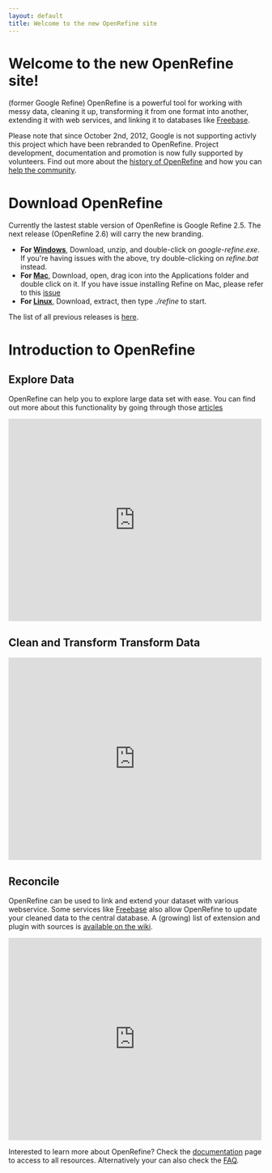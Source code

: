 ```yaml
---
layout: default
title: Welcome to the new OpenRefine site
---
```


# Welcome to the new OpenRefine site!
(former Google Refine)
OpenRefine is a powerful tool for working with messy data, cleaning it up, transforming it from one format into another, extending it with web services, and linking it to databases like [Freebase](http://www.freebase.com/). 

Please note that since October 2nd, 2012, Google is not supporting activly this project which have been rebranded to OpenRefine. Project development, documentation and promotion is now fully supported by volunteers. Find out more about the [history of OpenRefine](http://googlerefine.blogspot.ca/2012/10/from-freebase-gridworks-to-google.html) and how you can [help the community](/OpenRefine/community).

# Download OpenRefine
Currently the lastest stable version of OpenRefine is Google Refine 2.5. The next release (OpenRefine 2.6) will carry the new branding. 

+ **For [Windows](http://google-refine.googlecode.com/files/google-refine-2.5-r2407.zip)**, Download, unzip, and double-click on _google-refine.exe_. If you're having issues with the above, try double-clicking on _refine.bat_ instead.
+ **For [Mac](http://google-refine.googlecode.com/files/google-refine-2.5-r2407.dmg)**, Download, open, drag icon into the Applications folder and double click on it. If you have issue installing Refine on Mac, please refer to this [issue](https://github.com/OpenRefine/OpenRefine/issues/590)
+ **For [Linux](http://google-refine.googlecode.com/files/google-refine-2.5-r2407.tar.gz)**, Download, extract, then type _./refine_ to start.

The list of all previous releases is [here](http://code.google.com/p/google-refine/downloads/list?can=1&q=&colspec=Filename+Summary+Uploaded+ReleaseDate+Size+DownloadCount).

# Introduction to OpenRefine
## Explore Data

OpenRefine can help you to explore large data set with ease. You can find out more about this functionality by going through those [articles](http://googlerefine.blogspot.ca/search/label/data%20exploration)

<iframe width="500" height="400" src="http://www.youtube.com/embed/B70J_H_zAWM" frameborder="0"> </iframe>

## Clean and Transform Transform Data

<iframe width="500" height="400" src="http://www.youtube.com/embed/cO8NVCs_Ba0" frameborder="0"> </iframe>

## Reconcile

OpenRefine can be used to link and extend your dataset with various webservice. Some services like [Freebase](http://www.freebase.com/) also allow OpenRefine to update your cleaned data to the central database. A (growing) list of extension and plugin with sources is [available on the wiki](https://github.com/OpenRefine/OpenRefine/wiki/Reconcilable-Data-Sources).

<iframe width="500" height="400" src="http://www.youtube.com/embed/5tsyz3ibYzk" frameborder="0"> </iframe>
 
Interested to learn more about OpenRefine? Check the [documentation](/OpenRefine/documentation) page to access to all resources. Alternatively your can also check the [FAQ](https://github.com/OpenRefine/OpenRefine/wiki/FAQ).

